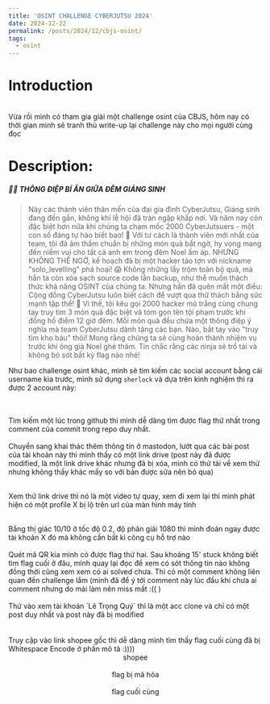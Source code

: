 ```yaml
---
title: 'OSINT CHALLENGE CYBERJUTSU 2024'
date: 2024-12-22
permalink: /posts/2024/12/cbjs-osint/
tags:
  - osint
---
```


Introduction
=====
<div style="text-align: center; size:50px">
  <img src="/images/cbjs-osint/intro.png" alt="" />
</div>
<br>
Vừa rồi mình có tham gia giải một challenge osint của CBJS, hôm nay có thời gian mình sẽ tranh thủ write-up lại challenge này cho mọi người cùng đọc

Description:
=====

##### 🎄🎅 THÔNG ĐIỆP BÍ ẨN GIỮA ĐÊM GIÁNG SINH

> Này các thành viên thân mến của đại gia đình CyberJutsu,
Giáng sinh đang đến gần, không khí lễ hội đã tràn ngập khắp nơi. Và năm nay còn đặc biệt hơn nữa khi chúng ta chạm mốc 2000 CyberJutsuers - một con số đáng tự hào biết bao! 🥳
Với tư cách là thành viên mới nhất của team, tôi đã âm thầm chuẩn bị những món quà bất ngờ, hy vọng mang đến niềm vui cho tất cả anh em trong đêm Noel ấm áp. 
NHƯNG KHÔNG THỂ NGỜ, kế hoạch đã bị một hacker táo tợn với nickname "solo_levelling" phá hoại! 😱
Không những lấy trộm toàn bộ quà, mà hắn ta còn xóa sạch source code lẫn backup, như thể muốn thách thức khả năng OSINT của chúng ta. Nhưng hắn đã quên mất một điều: Cộng đồng CyberJutsu luôn biết cách để vượt qua thử thách bằng sức mạnh tập thể! 💪
Vì thế, tôi kêu gọi 2000 hacker mũ trắng cùng chung tay truy tìm 3 món quà đặc biệt và tóm gọn tên tội phạm trước khi đồng hồ điểm 12 giờ đêm. Mỗi món quà đều chứa một thông điệp ý nghĩa mà team CyberJutsu dành tặng các bạn.
Nào, bắt tay vào "truy tìm kho báu" thôi! Mong rằng chúng ta sẽ cùng hoàn thành nhiệm vụ trước khi ông già Noel ghé thăm. Tin chắc rằng các ninja sẽ trổ tài và không bỏ sót bất kỳ flag nào nhé!

Như bao challenge osint khác, mình sẽ tìm kiếm các social account bằng cái username kia trước, mình sử dụng `sherlock` và dựa trên kinh nghiệm thì ra được 2 account này:

<div style="text-align: center; size:50px">
<img src="/images/cbjs-osint/github.png" alt="" />
</div>
<br>
<div style="text-align: center; size:50px">
<img src="/images/cbjs-osint/mastodon.png" alt="" />
</div>
<br>
Tìm kiếm một lúc trong github thì mình dễ dàng tìm được flag thứ nhất trong comment của commit trong repo duy nhất. 

<div style="text-align: center; size:50px">
<img src="/images/cbjs-osint/flag1.png" alt="" />
</div>
<br>
Chuyển sang khai thác thêm thông tin ở mastodon, lướt qua các bài post của tài khoản này thì mình thấy có một link drive (post này đã được modified, là một link drive khác nhưng đã bị xóa, mình có thử tải về xem thử nhưng không thấy khác mấy so với bản được sửa nên bỏ qua)

<div style="text-align: center; size:50px">
    <img src="/images/cbjs-osint/post-mas.png" alt="" />
</div>
<br>

Xem thử link drive thì nó là một video tự quay, xem đi xem lại thì mình phát hiện có một profile X bị lộ trên url của màn hình máy tính
<div style="text-align: center; size:50px">
    <img src="/images/cbjs-osint/drive.png" alt="" />
</div>
<br>
Bằng thị giác 10/10 ở tốc độ 0.2, độ phân giải 1080 thì mình đoán ngay được tài khoản X đó mà không cần bất kì công cụ hỗ trợ nào
<div style="text-align: center; size:50px">
    <img src="/images/cbjs-osint/X.png" alt="" />
</div>
<br>
Quét mã QR kia mình có được flag thứ hai.
Sau khoảng 15' stuck không biết tìm flag cuối ở đâu, mình quay lại đọc đề xem có sót thông tin nào không đồng thời cũng xem xem có ai solved chưa. Thì có một comment không liên quan đến challenge lắm (mình đã để ý tới comment này lúc đầu khi chưa ai comment nhưng do mải làm nên miss mất :(( )
<div style="text-align: center; size:50px">
    <img src="/images/cbjs-osint/comment.png" alt="" />
</div>
<br>
Thử vào xem tài khoản `Lê Trọng Quý` thì là một acc clone và chỉ có một post duy nhất và post này đã bị modified
<div style="text-align: center; size:50px">
    <img src="/images/cbjs-osint/facebook.png" alt="" />
</div>
<br>
<div style="text-align: center; size:50px">
    <img src="/images/cbjs-osint/link.png" alt="" />
</div>
<br>
Truy cập vào link shopee gốc thì dễ dàng mình tìm thấy flag cuối cùng đã bị Whitespace Encode ở phần mô tả :))))
<div style="text-align: center; size:50px">
    <img src="/images/cbjs-osint/shopee.png" alt="" />
</div>
<div style="text-align: center; size:50px">
    shopee
</div>
<br>
<div style="text-align: center; size:50px">
    <img src="/images/cbjs-osint/encode.png" alt="" />
</div>
<div style="text-align: center; size:50px">
    flag bị mã hóa
</div>
<br>
<div style="text-align: center; size:50px">
    <img src="/images/cbjs-osint/dcode.png" alt="" />
</div>
<div style="text-align: center; size:50px">
    flag cuối cùng
</div>